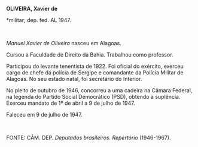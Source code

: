 **OLIVEIRA, Xavier de**

\*militar; dep. fed. AL 1947.

 

*Manuel Xavier de Oliveira* nasceu em Alagoas.

Cursou a Faculdade de Direito da Bahia. Trabalhou como professor.

Participou do levante tenentista de 1922. Foi oficial do exército,
exerceu cargo de chefe da polícia de Sergipe e comandante da Polícia
Militar de Alagoas. No seu estado natal, foi secretário do Interior.

No pleito de outubro de 1946, concorreu a uma cadeira na Câmara Federal,
na legenda do Partido Social Democrático (PSD), obtendo a suplência.
Exerceu mandato de 1º de abril a 9 de julho de 1947.

Faleceu em 9 de julho de 1947.

 

FONTE: CÂM. DEP. *Deputados brasileiros. Repertório* (1946-1967).

 
